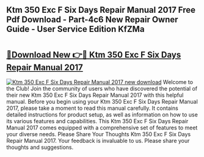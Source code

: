 ## Ktm 350 Exc F Six Days Repair Manual 2017 Free Pdf Download - Part-4c6 New Repair Owner Guide - User Service Edition KfZMa

# <h2><a href="http://bc64301.oget.top/?id=Ktm+350+Exc+F+Six+Days+Repair+Manual+2017">🔗Download New 👉🔴 Ktm 350 Exc F Six Days Repair Manual 2017</a></h2>

[![Ktm 350 Exc F Six Days Repair Manual 2017 new download](https://i.imgur.com/5g1atiW.png)](http://bc64301.oget.top/?id=Ktm+350+Exc+F+Six+Days+Repair+Manual+2017)
Welcome to the Club! Join the community of users who have discovered the potential of their new Ktm 350 Exc F Six Days Repair Manual 2017 with this helpful manual. Before you begin using your Ktm 350 Exc F Six Days Repair Manual 2017, please take a moment to read this manual carefully. It contains detailed instructions for product setup, as well as information on how to use its various features and capabilities. This Ktm 350 Exc F Six Days Repair Manual 2017 comes equipped with a comprehensive set of features to meet your diverse needs. Please Share Your Thoughts Ktm 350 Exc F Six Days Repair Manual 2017. Your feedback is invaluable to us. Please share your thoughts and suggestions.
